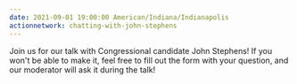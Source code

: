 ```yaml
---
date: 2021-09-01 19:00:00 American/Indiana/Indianapolis
actionnetwork: chatting-with-john-stephens
---
```


Join us for our talk with Congressional candidate John Stephens! If you won't be able to make it, feel free to fill out the form with your question, and our moderator will ask it during the talk!
